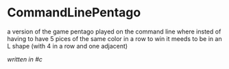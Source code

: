 # CommandLinePentago
a version of the game pentago played on the command line
where insted of having to have 5 pices of the same color in a row to win it meeds to be in an L shape (with 4 in a row and one adjacent)



*written in #c* 
